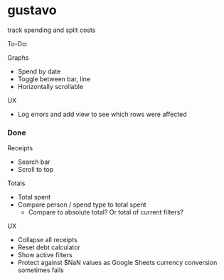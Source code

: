 # gustavo

track spending and split costs

To-Do:

Graphs

-   Spend by date
-   Toggle between bar, line
-   Horizontally scrollable

UX

-   Log errors and add view to see which rows were affected

### Done

Receipts

-   Search bar
-   Scroll to top

Totals

-   Total spent
-   Compare person / spend type to total spent
    -   Compare to absolute total? Or total of current filters?

UX

-   Collapse all receipts
-   Reset debt calculator
-   Show active filters
-   Protect against $NaN values as Google Sheets currency conversion sometimes fails
